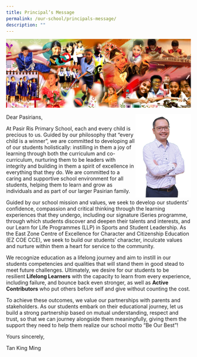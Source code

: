 ```yaml
---
title: Principal’s Message
permalink: /our-school/principals-message/
description: ""
---
```

![](/images/Info%20Pic/School%20all%20around.png)







Dear Pasirians,                 <img src="/images/Tan King Ming.png" style="width:30%" align = "right">

At Pasir Ris Primary School, each and every child is precious to us. Guided by our philosophy that “every child is a winner”, we are committed to developing all of our students holistically: instilling in them a joy of learning through both the curriculum and co-curriculum, nurturing them to be leaders with integrity and building in them a spirit of excellence in everything that they do. We are committed to a caring and supportive school environment for all students, helping them to learn and grow as individuals and as part of our larger Pasirian family.

Guided by our school mission and values, we seek to develop our students’ confidence, compassion and critical thinking through the learning experiences that they undergo, including our signature iSeries programme, through which students discover and deepen their talents and interests, and our Learn for Life Programmes (LLP) in Sports and Student Leadership. As the East Zone Centre of Excellence for Character and Citizenship Education (EZ COE CCE), we seek to build our students’ character, inculcate values and nurture within them a heart for service to the community.

We recognize education as a lifelong journey and aim to instill in our students competencies and qualities that will stand them in good stead to meet future challenges. Ultimately, we desire for our students to be resilient **Lifelong Learners** with the capacity to learn from every experience, including failure, and bounce back even stronger, as well as **Active Contributors** who put others before self and give without counting the cost.

To achieve these outcomes, we value our partnerships with parents and stakeholders. As our students embark on their educational journey, let us build a strong partnership based on mutual understanding, respect and trust, so that we can journey alongside them meaningfully, giving them the support they need to help them realize our school motto “Be Our Best”!

Yours sincerely,

Tan King Ming